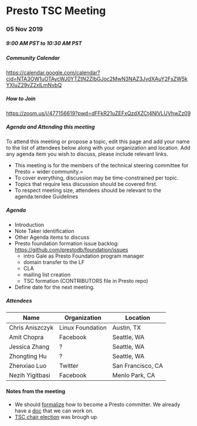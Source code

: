 # Presto TSC Meeting

### 05 Nov 2019
##### 9:00 AM PST to 10:30 AM PST

##### Community Calendar
https://calendar.google.com/calendar?cid=NTA3OW1uOTAycWJ0YTZtN2ZlbGJoc2MwN3NAZ3JvdXAuY2FsZW5kYXIuZ29vZ2xlLmNvbQ

##### How to Join
https://zoom.us/j/477156619?pwd=dFFkR21uZEFxQzdXZCt4NlVLUVhwZz09

##### Agenda and Attending this meeting

To attend this meeting or propose a topic, edit this page and add your name to the list of attendees below along with your organization and location. Add any agenda item you wish to discuss, please include relevant links.

* This meeting is for the members of the technical steering committee for Presto + wider community.=
* To cover everything, discussion may be time-constrained per topic.
* Topics that require less discussion should be covered first.
* To respect meeting size, attendees should be relevant to the agenda.tendee Guidelines

##### Agenda
*  Introduction
* Note Taker identification
* Other Agenda items to discuss
* Presto foundation formation issue backlog: https://github.com/prestodb/foundation/issues
  * intro Gale as Presto Foundation program manager
  * domain transfer to the LF
  * CLA
  * mailing list creation
  * TSC formation (CONTRIBUTORS file in Presto repo)
* Define date for the next meeting.

##### Attendees 

Name                 | Organization        | Location
-------------------- | ------------------- | ----------------------
Chris Aniszczyk      | Linux Foundation    | Austin, TX
Amit Chopra          | Facebook            | Seattle, WA
Jessica Zhang        | ?                   | Seattle, WA
Zhongting Hu         | ?                   | Seattle, WA
Zhenxiao Luo         | Twitter             | San Francisco, CA
Nezih Yigitbasi      | Facebook            | Menlo Park, CA

#### Notes from the meeting
- We should [formalize](https://github.com/prestodb/tsc/issues/4) how to become a Presto committer. We already have a [doc](https://github.com/prestodb/presto/wiki/How-to-become-a-Presto-committer%3F) that we can work on.
- [TSC chair election](https://github.com/prestodb/tsc/issues/5) was brough up.
